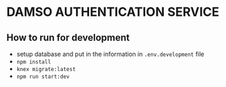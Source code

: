 # DAMSO AUTHENTICATION SERVICE

## How to run for development
- setup database and put in the information in `.env.development` file
- `npm install`
- `knex migrate:latest`
- `npm run start:dev`
